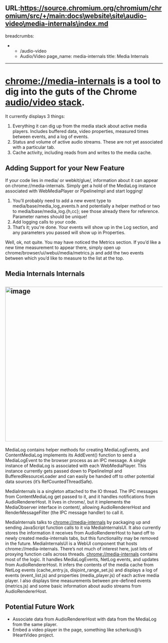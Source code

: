 URL:https://source.chromium.org/chromium/chromium/src/+/main:docs\website\site\audio-video\media-internals\index.md
---
breadcrumbs:
- - /audio-video
  - Audio/Video
page_name: media-internals
title: Media Internals
---

# [chrome://media-internals](javascript:void(0);) is a tool to dig into the guts of the Chrome [audio/video stack](/audio-video).

It currently displays 3 things:

1.  Everything it can dig up from the media stack about active media
            players. Includes buffered data, video properties, measured times
            between events, and a log of events.
2.  Status and volume of active audio streams. These are not yet
            associated with a particular tab.
3.  Cache activity, including reads from and writes to the media cache.

## Adding Support for your New Feature

If your code lies in media/ or webkit/glue/, information about it can appear on
chrome://media-internals. Simply get a hold of the MediaLog instance associated
with WebMediaPlayer or PipelineImpl and start logging!

1.  You’ll probably need to add a new event type to
            media/base/media_log_events.h and potentially a helper method or two
            to media/base/media_log.{h,cc}; see those already there for
            reference. Parameter names should be unique!
2.  Add logging calls to your code.
3.  That’s it; you're done. Your events will show up in the Log section,
            and any parameters you passed will show up in Properties.

Well, ok, not quite. You may have noticed the Metrics section. If you’d like a
new time measurement to appear there, simply open up
chrome/browser/ui/webui/media/metrics.js and add the two events between which
you’d like to measure to the list at the top.

## Media Internals Internals

## <img alt="image" src="https://docs.google.com/a/chromium.org/drawings/image?id=sBsZFnDZRDJWcztz8vkkn6Q&w=622&h=495&rev=214&ac=1" height=495px; width=622px;>

MediaLog contains helper methods for creating MediaLogEvents, and
ContentMediaLog implements its AddEvent() function to send a MediaLogEvent to
the browser process as an IPC message. A single instance of MediaLog is
associated with each WebMediaPlayer. This instance currently gets passed down to
PipelineImpl and BufferedResourceLoader and can easily be handed off to other
potential data sources (it’s RefCountedThreadSafe).

MediaInternals is a singleton attached to the IO thread. The IPC messages from
ContentMediaLog get passed to it, and it handles notifications from
AudioRendererHost. It lives in chrome/, but it implements the MediaObserver
interface in content/, allowing AudioRendererHost and RenderMessageFilter (the
IPC message handler) to call it.

MediaInternals talks to [chrome://media-internals](javascript:void(0);) by
packaging up and sending JavaScript function calls to it via MediaInternalsUI.
It also currently stores the information it receives from AudioRendererHost to
hand off to newly created media-internals tabs, but this functionality may be
removed in the future.
MediaInternalsUI is a WebUI component that hosts chrome://media-internals.
There’s not much of interest here, just lots of proxying function calls across
threads.
[chrome://media-internals](javascript:void(0);) contains most of the logic. It
handles MediaLogEvents, NetLog events, and updates from AudioRendererHost. It
infers the contents of the media cache from NetLog events (cache_entry.js,
disjoint_range_set.js) and displays a log of events (event_list.js) and
properties (media_player.js) of each active media player. I also displays time
measurements between pre-defined events (metrics.js) and some basic information
about audio streams from AudioRendererHost.

## Potential Future Work

*   Associate data from AudioRendererHost with data from the MediaLog
            from the same player.
*   Embed a video player in the page, something like scherkus@’s
            IHeartVideo project.
